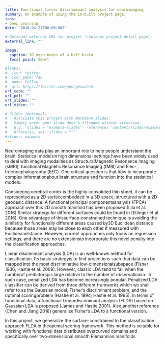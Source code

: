```yaml
---
title: Functional linear discriminant analysis for neuroimaging
summary: An example of using the in-built project page.
tags:
- Deep Learning
date: "2016-04-27T00:00:00Z"

# Optional external URL for project (replaces project detail page).
external_link: ""

image:
  caption: 3D mesh nodes of a half brain
  focal_point: Smart

#links:
#- icon: twitter
#  icon_pack: fab
#  name: Follow
#  url: https://twitter.com/georgecushen
url_code: ""
url_pdf: ""
url_slides: ""
url_video: ""

# Slides (optional).
#   Associate this project with Markdown slides.
#   Simply enter your slide deck's filename without extension.
#   E.g. `slides = "example-slides"` references `content/slides/example-slides.md`.
#   Otherwise, set `slides = ""`.
#slides: example
---
```


Neuroimaging data play an important role to help people understand the brain. Statistical modelsin high dimensional settings have been widely used to deal with imaging modalities as StructuralMagnetic Resonance Imaging (sMRI), functional Magnetic Resonance Imaging (fMRI) and Elec-troencephalography (EEG). One critical question is that how to incorporate complex informationabout brain structure and function into the statistical models.

Considering cerebral cortex is the highly convoluted thin sheet, it can be represented as a 2D surfaceembedded in a 3D space, structured with a 2D geodesic distance. A functional principal componentsanalysis (FPCA) approach over this 2D smooth manifold has been proposed (Lila et al. 2016).Similar strategy for different surfaces could be found in (Ettinger et al. 2016). One advantage of thissurface-constrained technique is avoiding the similarity for functionally different areas caused by3D Euclidean distance because those areas may be close to each other if measured with Euclideandistance. However, current approaches only focus on regression settings, and there are no extensionsto incorporate this novel penalty into the classification approaches.

Linear discriminant analysis (LDA) is an well-known method for classification. Its basic strategyis to find projections such that data can be mapped into the most discriminative low-dimensionalsubspace (Fisher 1936; Hastie et al. 2009).  However, classic LDA tend to fail when the numberof predictorspis large relative to the number of observationsn. In such case, penalized LDA has become increasingly popular. Penalized LDA classifier can be derived from three different framworks,which we shall refer to as the Gaussian model, Fisher’s discriminant problem, and the optimal scoringproblem (Hastie et al. 1994; Hastie et al. 1995).  In terms of functional data, a functional Lineardiscriminant analysis (FLDA) based on Gaussian LDA is proposed (James and Hastie 2001). Also,another reference (Chen and Jiang 2018) generalize Fisher’s LDA to a functional version.

In this project, we generalize the surface-constrained to the classification appraoch FLDA in theoptimal scoring framework. This method is suitable for working with functional data distributed overcurved domains and specifically over two-dimensional smooth Riemannian manifolds
